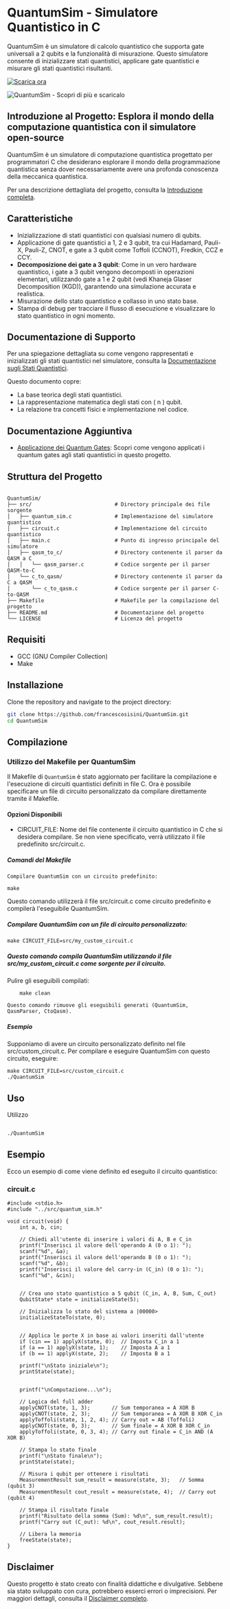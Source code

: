 # QuantumSim - Simulatore Quantistico in C

QuantumSim è un simulatore di calcolo quantistico che supporta gate universali a 2 qubits e la funzionalità di misurazione. 
Questo simulatore consente di inizializzare stati quantistici, applicare gate quantistici e misurare gli stati quantistici risultanti.

[![Scarica ora](https://img.shields.io/badge/Download-Scarica_ora-blue?style=for-the-badge&logo=github)](
https://github.com/francescosisini/QuantumSim/archive/refs/heads/master.zip)






![QuantumSim - Scopri di più e scaricalo](images/youandmequbit.jpeg)


## Introduzione al Progetto: Esplora il mondo della computazione quantistica con il simulatore open-source

QuantumSim è un simulatore di computazione quantistica progettato per programmatori C che desiderano esplorare il mondo della programmazione quantistica senza dover necessariamente avere una profonda conoscenza della meccanica quantistica. 

Per una descrizione dettagliata del progetto, consulta la [Introduzione completa](INTRODUCTION.md).


## Caratteristiche

- Inizializzazione di stati quantistici con qualsiasi numero di qubits.
- Applicazione di gate quantistici a 1, 2 e 3 qubit, tra cui Hadamard, Pauli-X, Pauli-Z, CNOT, e gate a 3 qubit come Toffoli (CCNOT), Fredkin, CCZ e CCY.
- **Decomposizione dei gate a 3 qubit**: Come in un vero hardware quantistico, i gate a 3 qubit vengono decomposti in operazioni elementari, utilizzando gate a 1 e 2 qubit (vedi Khaneja Glaser Decomposition (KGD)), garantendo una simulazione accurata e realistica.
- Misurazione dello stato quantistico e collasso in uno stato base.
- Stampa di debug per tracciare il flusso di esecuzione e visualizzare lo stato quantistico in ogni momento.


## Documentazione di Supporto

Per una spiegazione dettagliata su come vengono rappresentati e inizializzati gli stati quantistici nel simulatore, consulta la [Documentazione sugli Stati Quantistici](QUANTUM_STATES.md).

Questo documento copre:

- La base teorica degli stati quantistici.
- La rappresentazione matematica degli stati con \( n \) qubit.
- La relazione tra concetti fisici e implementazione nel codice.

  
## Documentazione Aggiuntiva

- [Applicazione dei Quantum Gates](./QUANTUM_GATES.md): Scopri come vengono applicati i quantum gates agli stati quantistici in questo progetto.



## Struttura del Progetto

```

QuantumSim/
├── src/                           # Directory principale dei file sorgente
│   ├── quantum_sim.c              # Implementazione del simulatore quantistico
│   ├── circuit.c                  # Implementazione del circuito quantistico
│   ├── main.c                     # Punto di ingresso principale del simulatore
│   ├── qasm_to_c/                 # Directory contenente il parser da QASM a C
│   │   └── qasm_parser.c          # Codice sorgente per il parser QASM-to-C
│   └── c_to_qasm/                 # Directory contenente il parser da C a QASM
│       └── c_to_qasm.c            # Codice sorgente per il parser C-to-QASM
├── Makefile                       # Makefile per la compilazione del progetto
├── README.md                      # Documentazione del progetto
└── LICENSE                        # Licenza del progetto

```
## Requisiti

- GCC (GNU Compiler Collection)
- Make

## Installazione

Clone the repository and navigate to the project directory:

```sh
git clone https://github.com/francescosisini/QuantumSim.git
cd QuantumSim
```

## Compilazione

### Utilizzo del Makefile per QuantumSim

Il Makefile di ```QuantumSim``` è stato aggiornato per facilitare la compilazione e l'esecuzione di circuiti quantistici definiti in file C.
Ora è possibile specificare un file di circuito personalizzato da compilare direttamente tramite il Makefile.

#### Opzioni Disponibili

- CIRCUIT_FILE: Nome del file contenente il circuito quantistico in C che si desidera compilare. Se non viene specificato, verrà utilizzato il file predefinito src/circuit.c.

##### Comandi del Makefile

    Compilare QuantumSim con un circuito predefinito:

```
make
```
Questo comando utilizzerà il file src/circuit.c come circuito predefinito e compilerà l'eseguibile QuantumSim.

##### Compilare QuantumSim con un file di circuito personalizzato:
```
make CIRCUIT_FILE=src/my_custom_circuit.c
```

##### Questo comando compila QuantumSim utilizzando il file src/my_custom_circuit.c come sorgente per il circuito.

Pulire gli eseguibili compilati:
```
    make clean
```
    Questo comando rimuove gli eseguibili generati (QuantumSim, QasmParser, CtoQasm).

##### Esempio

Supponiamo di avere un circuito personalizzato definito nel file src/custom_circuit.c. Per compilare e eseguire QuantumSim con questo circuito, eseguire:
```
make CIRCUIT_FILE=src/custom_circuit.c
./QuantumSim
```
## Uso

Utilizzo
```sh

./QuantumSim
```
## Esempio

Ecco un esempio di come viene definito ed eseguito il circuito quantistico:

### circuit.c
```
#include <stdio.h>
#include "../src/quantum_sim.h"

void circuit(void) {
    int a, b, cin;

    // Chiedi all'utente di inserire i valori di A, B e C_in
    printf("Inserisci il valore dell'operando A (0 o 1): ");
    scanf("%d", &a);
    printf("Inserisci il valore dell'operando B (0 o 1): ");
    scanf("%d", &b);
    printf("Inserisci il valore del carry-in (C_in) (0 o 1): ");
    scanf("%d", &cin);
    

    // Crea uno stato quantistico a 5 qubit (C_in, A, B, Sum, C_out)
    QubitState* state = initializeState(5);

    // Inizializza lo stato del sistema a |00000>
    initializeStateTo(state, 0); 

    
    // Applica le porte X in base ai valori inseriti dall'utente
    if (cin == 1) applyX(state, 0);  // Imposta C_in a 1
    if (a == 1) applyX(state, 1);    // Imposta A a 1
    if (b == 1) applyX(state, 2);    // Imposta B a 1

    printf("\nStato iniziale\n");
    printState(state);
    

    printf("\nComputazione...\n");
    
    // Logica del full adder
    applyCNOT(state, 1, 3);       // Sum temporanea = A XOR B
    applyCNOT(state, 2, 3);       // Sum temporanea = A XOR B XOR C_in
    applyToffoli(state, 1, 2, 4); // Carry out = AB (Toffoli)
    applyCNOT(state, 0, 3);       // Sum finale = A XOR B XOR C_in
    applyToffoli(state, 0, 3, 4); // Carry out finale = C_in AND (A XOR B)

    // Stampa lo stato finale
    printf("\nStato finale\n");
    printState(state);

    // Misura i qubit per ottenere i risultati
    MeasurementResult sum_result = measure(state, 3);   // Somma (qubit 3)
    MeasurementResult cout_result = measure(state, 4);  // Carry out (qubit 4)

    // Stampa il risultato finale
    printf("Risultato della somma (Sum): %d\n", sum_result.result);
    printf("Carry out (C_out): %d\n", cout_result.result);

    // Libera la memoria
    freeState(state);
}

```
## Disclaimer

Questo progetto è stato creato con finalità didattiche e divulgative. Sebbene sia stato sviluppato con cura, potrebbero esserci errori o imprecisioni. Per maggiori dettagli, consulta il [Disclaimer completo](DISCLAIMER.md).
